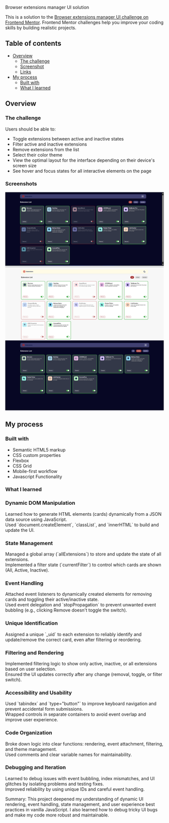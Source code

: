 Browser extensions manager UI solution

This is a solution to the [Browser extensions manager UI challenge on Frontend Mentor](https://www.frontendmentor.io/challenges/browser-extension-manager-ui-yNZnOfsMAp). Frontend Mentor challenges help you improve your coding skills by building realistic projects. 

## Table of contents

- [Overview](#overview)
  - [The challenge](#the-challenge)
  - [Screenshot](#screenshot)
  - [Links](#links)
- [My process](#my-process)
  - [Built with](#built-with)
  - [What I learned](#what-i-learned)



## Overview

### The challenge

Users should be able to:

- Toggle extensions between active and inactive states
- Filter active and inactive extensions
- Remove extensions from the list
- Select their color theme
- View the optimal layout for the interface depending on their device's screen size
- See hover and focus states for all interactive elements on the page

### Screenshots

![](./assets/images/review.png)
![](./assets/images/review_light_theme.png)
![](./assets/images/review_active.png)




## My process

### Built with

- Semantic HTML5 markup
- CSS custom properties
- Flexbox
- CSS Grid
- Mobile-first workflow
- Javascript Functionality



### What I learned


<h3>Dynamic DOM Manipulation</h3>
    <p>Learned how to generate HTML elements (cards) dynamically from a JSON data source using JavaScript.<br>
   Used `document.createElement`, `classList`, and `innerHTML` to build and update the UI.</p>

<h3>State Management</h3>
    <p>Managed a global array (`allExtensions`) to store and update the state of all extensions.
    <br> Implemented a filter state (`currentFilter`) to control which cards are shown (All, Active, Inactive).</p>

<h3>Event Handling</h3>
    <p>Attached event listeners to dynamically created elements for removing cards and toggling their active/inactive state.
   <br> Used event delegation and `stopPropagation` to prevent unwanted event bubbling (e.g., clicking Remove doesn't toggle the switch).
    </p>

<h3>Unique Identification</h3>
    <p>Assigned a unique `_uid` to each extension to reliably identify and update/remove the correct card, even after filtering or reordering.</p>

<h3>Filtering and Rendering</h3>
    <p>Implemented filtering logic to show only active, inactive, or all extensions based on user selection.
    <br>Ensured the UI updates correctly after any change (removal, toggle, or filter switch).</p>


<h3>Accessibility and Usability</h3>
    <p>Used `tabindex` and `type="button"` to improve keyboard navigation and prevent accidental form submissions.
    <br>Wrapped controls in separate containers to avoid event overlap and improve user experience.</p>

<h3>Code Organization</h3>
    <p>Broke down logic into clear functions: rendering, event attachment, filtering, and theme management.
    <br>Used comments and clear variable names for maintainability.</p>

<h3>Debugging and Iteration</h3>
     <p>Learned to debug issues with event bubbling, index mismatches, and UI glitches by isolating problems and testing fixes.
    <br>Improved reliability by using unique IDs and careful event handling.</p>


Summary:
This project deepened my understanding of dynamic UI rendering, event handling, state management, and user experience best practices in vanilla JavaScript. I also learned how to debug tricky UI bugs and make my code more robust and maintainable.


